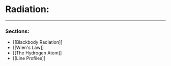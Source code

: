 # Radiation:

****




### Sections:

- [[Blackbody Radiation]]
- [[Wien's Law]]
- [[The Hydrogen Atom]]
- [[Line Profiles]]

